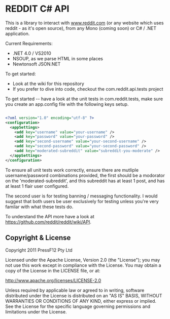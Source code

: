 REDDIT C# API
=================

This is a library to interact with www.reddit.com (or any website which uses reddit - as it's open source), 
from any Mono (coming soon) or  C# / .NET application.  

Current Requirements:  
- .NET 4.0 / VS2010  
- NSOUP, as we parse HTML in some places  
- Newtonsoft JSON.NET  

To get started:  
- Look at the wiki for this repository  
- If you prefer to dive into code, checkout the com.reddit.api.tests project  
  
To get started -- have a look at the unit tests in com.reddit.tests, make sure you create an app.config 
file with the following keys setup.  

``` xml

<?xml version="1.0" encoding="utf-8" ?>
<configuration>
  <appSettings>
    <add key="username" value="your-username" />
    <add key="password" value="your-password" />
    <add key="second-username" value="your-second-username" />
    <add key="second-password" value="your-second-password" />
    <add key="moderated-subreddit" value="subreddit-you-moderate" />    
  </appSettings>
</configuration>

```

To ensure all unit tests work correctly, ensure there are mutliple username/password 
combinations provided, the first should be a modorator on the 'moderated-subreddit',
and this subreddit has at least 1 post, and has at least 1 flair user configured.

The second user is for testing banning / messaging functionality. I would suggest that 
both users be user exclusively for testing unless you're very familar with what these 
tests do.

To understand the API more have a look at https://github.com/reddit/reddit/wiki/API.



Copyright & License
---------------------

Copyright 2011 PressF12 Pty Ltd

Licensed under the Apache License, Version 2.0 (the "License");
you may not use this work except in compliance with the License.
You may obtain a copy of the License in the LICENSE file, or at:

   http://www.apache.org/licenses/LICENSE-2.0

Unless required by applicable law or agreed to in writing, software
distributed under the License is distributed on an "AS IS" BASIS,
WITHOUT WARRANTIES OR CONDITIONS OF ANY KIND, either express or implied.
See the License for the specific language governing permissions and
limitations under the License.